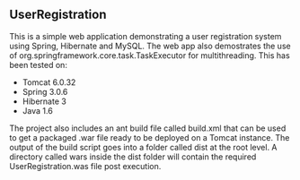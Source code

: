 UserRegistration
----------------

This is a simple web application demonstrating a user registration system using Spring, Hibernate and MySQL. The web app also demostrates the use of org.springframework.core.task.TaskExecutor for multithreading. This has been tested on:

* Tomcat 6.0.32
* Spring 3.0.6
* Hibernate 3
* Java 1.6

The project also includes an ant build file called build.xml that can be used to get a packaged .war file ready to be deployed on a Tomcat instance.
The output of the build script goes into a folder called dist at the root level. A directory called wars inside the dist folder will contain the required UserRegistration.was file post execution.